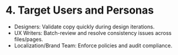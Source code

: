 # 4. Target Users and Personas
- Designers: Validate copy quickly during design iterations.
- UX Writers: Batch-review and resolve consistency issues across files/pages.
- Localization/Brand Team: Enforce policies and audit compliance.
